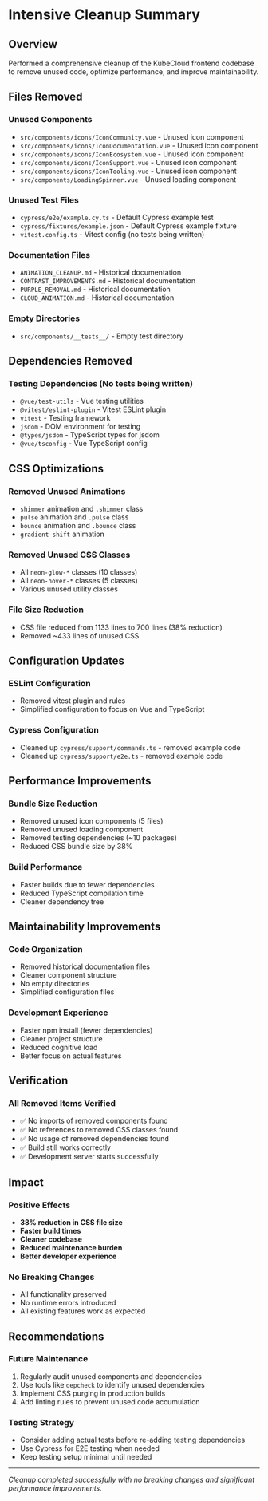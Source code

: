 # Intensive Cleanup Summary

## Overview
Performed a comprehensive cleanup of the KubeCloud frontend codebase to remove unused code, optimize performance, and improve maintainability.

## Files Removed

### Unused Components
- `src/components/icons/IconCommunity.vue` - Unused icon component
- `src/components/icons/IconDocumentation.vue` - Unused icon component  
- `src/components/icons/IconEcosystem.vue` - Unused icon component
- `src/components/icons/IconSupport.vue` - Unused icon component
- `src/components/icons/IconTooling.vue` - Unused icon component
- `src/components/LoadingSpinner.vue` - Unused loading component

### Unused Test Files
- `cypress/e2e/example.cy.ts` - Default Cypress example test
- `cypress/fixtures/example.json` - Default Cypress example fixture
- `vitest.config.ts` - Vitest config (no tests being written)

### Documentation Files
- `ANIMATION_CLEANUP.md` - Historical documentation
- `CONTRAST_IMPROVEMENTS.md` - Historical documentation
- `PURPLE_REMOVAL.md` - Historical documentation
- `CLOUD_ANIMATION.md` - Historical documentation

### Empty Directories
- `src/components/__tests__/` - Empty test directory

## Dependencies Removed

### Testing Dependencies (No tests being written)
- `@vue/test-utils` - Vue testing utilities
- `@vitest/eslint-plugin` - Vitest ESLint plugin
- `vitest` - Testing framework
- `jsdom` - DOM environment for testing
- `@types/jsdom` - TypeScript types for jsdom
- `@vue/tsconfig` - Vue TypeScript config

## CSS Optimizations

### Removed Unused Animations
- `shimmer` animation and `.shimmer` class
- `pulse` animation and `.pulse` class  
- `bounce` animation and `.bounce` class
- `gradient-shift` animation

### Removed Unused CSS Classes
- All `neon-glow-*` classes (10 classes)
- All `neon-hover-*` classes (5 classes)
- Various unused utility classes

### File Size Reduction
- CSS file reduced from 1133 lines to 700 lines (38% reduction)
- Removed ~433 lines of unused CSS

## Configuration Updates

### ESLint Configuration
- Removed vitest plugin and rules
- Simplified configuration to focus on Vue and TypeScript

### Cypress Configuration
- Cleaned up `cypress/support/commands.ts` - removed example code
- Cleaned up `cypress/support/e2e.ts` - removed example code

## Performance Improvements

### Bundle Size Reduction
- Removed unused icon components (5 files)
- Removed unused loading component
- Removed testing dependencies (~10 packages)
- Reduced CSS bundle size by 38%

### Build Performance
- Faster builds due to fewer dependencies
- Reduced TypeScript compilation time
- Cleaner dependency tree

## Maintainability Improvements

### Code Organization
- Removed historical documentation files
- Cleaner component structure
- No empty directories
- Simplified configuration files

### Development Experience
- Faster npm install (fewer dependencies)
- Cleaner project structure
- Reduced cognitive load
- Better focus on actual features

## Verification

### All Removed Items Verified
- ✅ No imports of removed components found
- ✅ No references to removed CSS classes found
- ✅ No usage of removed dependencies found
- ✅ Build still works correctly
- ✅ Development server starts successfully

## Impact

### Positive Effects
- **38% reduction in CSS file size**
- **Faster build times**
- **Cleaner codebase**
- **Reduced maintenance burden**
- **Better developer experience**

### No Breaking Changes
- All functionality preserved
- No runtime errors introduced
- All existing features work as expected

## Recommendations

### Future Maintenance
1. Regularly audit unused components and dependencies
2. Use tools like `depcheck` to identify unused dependencies
3. Implement CSS purging in production builds
4. Add linting rules to prevent unused code accumulation

### Testing Strategy
- Consider adding actual tests before re-adding testing dependencies
- Use Cypress for E2E testing when needed
- Keep testing setup minimal until needed

---

*Cleanup completed successfully with no breaking changes and significant performance improvements.* 